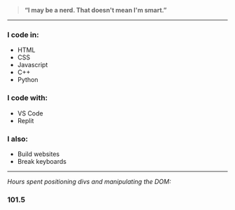 > **“I may be a nerd. That doesn't mean I'm smart.”**
---
### I code in:
- HTML
- CSS
- Javascript
- C++
- Python

### I code with:
- VS Code
- Replit

### I also:
- Build websites
- Break keyboards
---
*Hours spent positioning divs and manipulating the DOM:*
### 101.5
